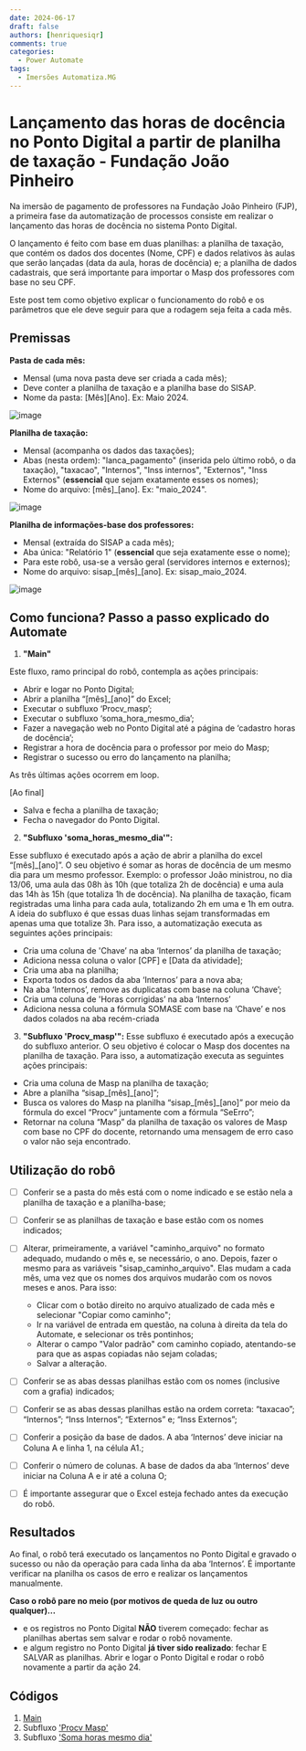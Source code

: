 ```yaml
---
date: 2024-06-17
draft: false
authors: [henriquesiqr]
comments: true
categories:
  - Power Automate
tags:
  - Imersões Automatiza.MG
---
```


# Lançamento das horas de docência no Ponto Digital a partir de planilha de taxação - Fundação João Pinheiro

Na imersão de pagamento de professores na Fundação João Pinheiro (FJP), a primeira fase da automatização de processos consiste em realizar o lançamento das horas de docência no sistema Ponto Digital.

O lançamento é feito com base em duas planilhas: a planilha de taxação, que contém os dados dos docentes (Nome, CPF) e dados relativos às aulas que serão lançadas (data da aula, horas de docência) e; a planilha de dados cadastrais, que será importante para importar o Masp dos professores com base no seu CPF.

<!-- more -->

Este post tem como objetivo explicar o funcionamento do robô e os parâmetros que ele deve seguir para que a rodagem seja feita a cada mês.

## Premissas
**Pasta de cada mês:**

- Mensal (uma nova pasta deve ser criada a cada mês);
- Deve conter a planilha de taxação e a planilha base do SISAP.
- Nome da pasta: [Mês][Ano]. Ex: Maio 2024.

![image](https://github.com/automatiza-mg/automatizacoes/assets/146127524/6764b28d-5d04-4c89-bd72-673cf145d2c1)

**Planilha de taxação:**

<!-- more -->
- Mensal (acompanha os dados das taxações);
- Abas (nesta ordem): "lanca_pagamento" (inserida pelo último robô, o da taxação), "taxacao", "Internos", "Inss internos", "Externos", "Inss Externos" (**essencial** que sejam exatamente esses os nomes);
- Nome do arquivo: [mês]_[ano]. Ex: "maio_2024".

![image]()

**Planilha de informações-base dos professores:**

- Mensal (extraída do SISAP a cada mês);
- Aba única: "Relatório 1" (**essencial** que seja exatamente esse o nome);
- Para este robô, usa-se a versão geral (servidores internos e externos);
- Nome do arquivo: sisap_[mês]_[ano]. Ex: sisap_maio_2024.

![image](https://github.com/automatiza-mg/automatizacoes/assets/146127524/80d5cc9a-d437-455d-be77-f8b6866c5a22)

## Como funciona? Passo a passo explicado do Automate

1. **"Main"**

Este fluxo, ramo principal do robô, contempla as ações principais:

- Abrir e logar no Ponto Digital;
- Abrir a planilha “[mês]_[ano]” do Excel;
- Executar o subfluxo ‘Procv_masp’;
- Executar o subfluxo ‘soma_hora_mesmo_dia’;
- Fazer a navegação web no Ponto Digital até a página de ‘cadastro horas de docência’;
- Registrar a hora de docência para o professor por meio do Masp;
- Registrar o sucesso ou erro do lançamento na planilha;

As três últimas ações ocorrem em loop.

[Ao final]
- Salva e fecha a planilha de taxação;
- Fecha o navegador do Ponto Digital.

2. **"Subfluxo 'soma_horas_mesmo_dia'":**

Esse subfluxo é executado após a ação de abrir a planilha do excel “[mês]_[ano]”. O seu objetivo é somar as horas de docência de um mesmo dia para um mesmo professor. Exemplo: o professor João ministrou, no dia 13/06, uma aula das 08h às 10h (que totaliza 2h de docência) e uma aula das 14h às 15h (que totaliza 1h de docência). Na planilha de taxação, ficam registradas uma linha para cada aula, totalizando 2h em uma e 1h em outra. A ideia do subfluxo é que essas duas linhas sejam transformadas em apenas uma que totalize 3h.
Para isso, a automatização executa as seguintes ações principais:

- Cria uma coluna de 'Chave’ na aba ‘Internos’ da planilha de taxação;
- Adiciona nessa coluna o valor [CPF] e [Data da atividade];
- Cria uma aba na planilha;
- Exporta todos os dados da aba ‘Internos’ para a nova aba;
- Na aba ‘Internos’, remove as duplicatas com base na coluna ‘Chave’;
- Cria uma coluna de 'Horas corrigidas’ na aba ‘Internos’
- Adiciona nessa coluna a fórmula SOMASE com base na ‘Chave’ e nos dados colados na aba recém-criada

3. **"Subfluxo 'Procv_masp'":**
Esse subfluxo é executado após a execução do subfluxo anterior. O seu objetivo é colocar o Masp dos docentes na planilha de taxação. Para isso, a automatização executa as seguintes ações principais:

- Cria uma coluna de Masp na planilha de taxação;
- Abre a planilha “sisap_[mês]_[ano]”;
- Busca os valores do Masp na planilha “sisap_[mês]_[ano]” por meio da fórmula do excel “Procv” juntamente com a fórmula “SeErro”;
- Retornar na coluna “Masp” da planilha de taxação os valores de Masp com base no CPF do docente, retornando uma mensagem de erro caso o valor não seja encontrado.

## Utilização do robô

- [ ] Conferir se a pasta do mês está com o nome indicado e se estão nela a planilha de taxação e a planilha-base;
- [ ] Conferir se as planilhas de taxação e base estão com os nomes indicados;
- [ ] Alterar, primeiramente, a variável "caminho_arquivo" no formato adequado, mudando o mês e, se necessário, o ano. Depois, fazer o mesmo para as variáveis "sisap_caminho_arquivo". Elas mudam a cada mês, uma vez que os nomes dos arquivos mudarão com os novos meses e anos. Para isso:
    - Clicar com o botão direito no arquivo atualizado de cada mês e selecionar "Copiar como caminho";
    - Ir na variável de entrada em questão, na coluna à direita da tela do Automate, e selecionar os três pontinhos;
    - Alterar o campo "Valor padrão" com caminho copiado, atentando-se para que as aspas copiadas não sejam coladas;
    - Salvar a alteração.

- [ ] Conferir se as abas dessas planilhas estão com os nomes (inclusive com a grafia) indicados;
- [ ] Conferir se as abas dessas planilhas estão na ordem correta: “taxacao”; “Internos”; “Inss Internos”; “Externos” e; “Inss Externos”;
- [ ] Conferir a posição da base de dados. A aba ‘Internos’ deve iniciar na Coluna A e linha 1, na célula A1.;
- [ ] Conferir o número de colunas. A base de dados da aba ‘Internos’ deve iniciar na Coluna A e ir até a coluna O;
- [ ] É importante assegurar que o Excel esteja fechado antes da execução do robô.

## Resultados

Ao final, o robô terá executado os lançamentos no Ponto Digital e gravado o sucesso ou não da operação para cada linha da aba ‘Internos’. É importante verificar na planilha os casos de erro e realizar os lançamentos manualmente.

**Caso o robô pare no meio (por motivos de queda de luz ou outro qualquer)...**
- e os registros no Ponto Digital **NÃO** tiverem começado: fechar as planilhas abertas sem salvar e rodar o robô novamente.
- e algum registro no Ponto Digital **já tiver sido realizado**: fechar E SALVAR as planilhas. Abrir e logar o Ponto Digital e rodar o robô novamente a partir da ação 24.

## Códigos

1. [Main](https://raw.githubusercontent.com/automatiza-mg/biblioteca-de-robos/main/robos/fjp_pontodigital_main.txt)
2. Subfluxo ['Procv Masp'](https://raw.githubusercontent.com/automatiza-mg/biblioteca-de-robos/main/robos/fjp_pontodigital_procv_masp.txt)
3. Subfluxo ['Soma horas mesmo dia'](https://raw.githubusercontent.com/automatiza-mg/biblioteca-de-robos/main/robos/fjp_pontodigital_soma_horas.txt)

